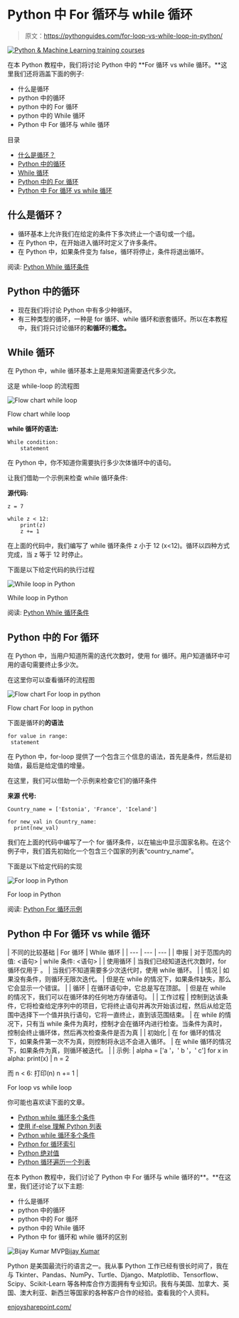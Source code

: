 # Python 中 For 循环与 while 循环

> 原文：<https://pythonguides.com/for-loop-vs-while-loop-in-python/>

[![Python & Machine Learning training courses](img/49ec9c6da89a04c9f45bab643f8c765c.png)](https://sharepointsky.teachable.com/p/python-and-machine-learning-training-course)

在本 Python 教程中，我们将讨论 Python 中的 **For 循环 vs while 循环。**这里我们还将涵盖下面的例子:

*   什么是循环
*   python 中的循环
*   python 中的 For 循环
*   python 中的 While 循环
*   Python 中 For 循环与 while 循环

目录

[](#)

*   [什么是循环？](#What_are_loops "What are loops?")
*   [Python 中的循环](#Loops_in_Python "Loops in Python")
*   [While 循环](#While_loop "While loop")
*   [Python 中的 For 循环](#For_loop_in_Python "For loop in Python")
*   [Python 中 For 循环 vs while 循环](#For_loop_vs_while_loop_in_Python "For loop vs while loop in Python")

## 什么是循环？

*   循环基本上允许我们在给定的条件下多次终止一个语句或一个组。
*   在 Python 中，在开始进入循环时定义了许多条件。
*   在 Python 中，如果条件变为 false，循环将停止，条件将退出循环。

阅读: [Python While 循环条件](https://pythonguides.com/python-while-loop-condition/)

## Python 中的循环

*   现在我们将讨论 Python 中有多少种循环。
*   有三种类型的循环，一种是 for 循环、while 循环和嵌套循环。所以在本教程中，我们将只讨论循环的**和循环**的**概念。**

## While 循环

在 Python 中，while 循环基本上是用来知道需要迭代多少次。

这是 while-loop 的流程图

![Flow chart while loop](img/3683fda17782ca61d969f128464a31d4.png "Flow chart while loop")

Flow chart while loop

**while 循环的语法:**

```
While condition:
    statement
```

在 Python 中，你不知道你需要执行多少次体循环中的语句。

让我们借助一个示例来检查 while 循环条件:

**源代码:**

```
z = 7

while z < 12:
    print(z)
    z += 1
```

在上面的代码中，我们编写了 while 循环条件 z 小于 12 (x<12)。循环以四种方式完成，当 z 等于 12 时停止。

下面是以下给定代码的执行过程

![While loop in Python](img/de4b3ad25e5ddc031293244f0e083300.png "While loop in Python")

While loop in Python

阅读: [Python While 循环条件](https://pythonguides.com/python-while-loop-condition/)

## Python 中的 For 循环

在 Python 中，当用户知道所需的迭代次数时，使用 for 循环。用户知道循环中可用的语句需要终止多少次。

在这里你可以查看循环的流程图

![Flow chart For loop in python](img/72526f4bec6d347549bceeeb17a4ca31.png "Flow chart For loop in python")

Flow chart For loop in python

下面是循环的**的语法**

```
for value in range:
 statement
```

在 Python 中，for-loop 提供了一个包含三个信息的语法，首先是条件，然后是初始值，最后是给定值的增量。

在这里，我们可以借助一个示例来检查它们的循环条件

**来源** **代号:**

```
Country_name = ['Estonia', 'France', 'Iceland']

for new_val in Country_name:
  print(new_val)
```

我们在上面的代码中编写了一个 for 循环条件，以在输出中显示国家名称。在这个例子中，我们首先初始化一个包含三个国家的列表“country_name”。

下面是以下给定代码的实现

![For loop in Python](img/fc1cedf1992dd896eb14d5fc1cfabbce.png "For loop in Python")

For loop in Python

阅读: [Python For 循环示例](https://pythonguides.com/python-for-loop/)

## Python 中 For 循环 vs while 循环

| 不同的比较基础
 | For 循环 | While 循环 |
| --- | --- | --- |
| 申报 | 对于范围内的值:
<语句> | while 条件:
<语句> |
| 使用循环 | 当我们已经知道迭代次数时，for 循环仅用于
。 | 当我们不知道需要多少次迭代时，使用 while 循环。 |
| 情况 | 如果没有条件，则循环无限次迭代。 | 但是在 while 的情况下，如果条件缺失，那么它会显示一个错误。 |
| 循环 | 在循环语句中，它总是写在顶部。 | 但是在 while 的情况下，我们可以在循环体的任何地方存储语句。 |
| 工作过程 | 控制到达该条件，它将检查给定序列中的项目，它将终止语句并再次开始该过程，然后从给定范围中选择下一个值并执行语句，它将一直终止，直到该范围结束。 | 在 while 的情况下，只有当 while 条件为真时，控制才会在循环内进行检查。当条件为真时，控制会终止循环体，然后再次检查条件是否为真 |
| 初始化 | 在 for 循环的情况下，如果条件第一次不为真，则控制将永远不会进入循环。 | 在 while 循环的情况下，如果条件为真，则循环被迭代。 |
| 示例: | alpha = ['a '，' b '，' c']
for x in alpha:
print(x) | n = 2

而 n < 6:
打印(n)
n += 1 |

For loop vs while loop

你可能也喜欢读下面的文章。

*   [Python while 循环多个条件](https://pythonguides.com/python-while-loop-multiple-conditions/)
*   [使用 if-else 理解 Python 列表](https://pythonguides.com/python-list-comprehension-using-if-else/)
*   [Python while 循环多个条件](https://pythonguides.com/python-while-loop-multiple-conditions/)
*   [Python for 循环索引](https://pythonguides.com/python-for-loop-index/)
*   [Python 绝对值](https://pythonguides.com/python-absolute-value/)
*   [Python 循环遍历一个列表](https://pythonguides.com/python-loop-through-a-list/)

在本 Python 教程中，我们讨论了 Python 中 For 循环与 while 循环的**。**在这里，我们还讨论了以下主题:

*   什么是循环
*   python 中的循环
*   python 中的 For 循环
*   python 中的 While 循环
*   Python 中 for 循环和 while 循环的区别

![Bijay Kumar MVP](img/9cb1c9117bcc4bbbaba71db8d37d76ef.png "Bijay Kumar MVP")[Bijay Kumar](https://pythonguides.com/author/fewlines4biju/)

Python 是美国最流行的语言之一。我从事 Python 工作已经有很长时间了，我在与 Tkinter、Pandas、NumPy、Turtle、Django、Matplotlib、Tensorflow、Scipy、Scikit-Learn 等各种库合作方面拥有专业知识。我有与美国、加拿大、英国、澳大利亚、新西兰等国家的各种客户合作的经验。查看我的个人资料。

[enjoysharepoint.com/](https://enjoysharepoint.com/)[](https://www.facebook.com/fewlines4biju "Facebook")[](https://www.linkedin.com/in/fewlines4biju/ "Linkedin")[](https://twitter.com/fewlines4biju "Twitter")